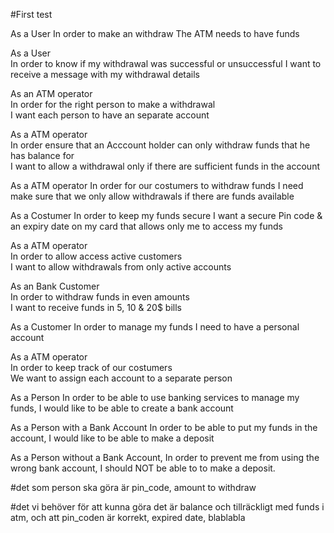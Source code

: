 #First test

As a User
In order to make an withdraw
The ATM needs to have funds

As a User               
In order to know if my withdrawal was successful or unsuccessful    I want to receive a message with my withdrawal details

As an ATM operator          
In order for the right person to make a withdrawal            
I want each person to have an separate account

As a ATM operator           
In order ensure that an Acccount holder can only withdraw funds that he has balance for           
I want to allow a withdrawal only if there are sufficient funds in the account

As a ATM operator
In order for our costumers to withdraw funds
I need make sure that we only allow withdrawals if there are funds available

As a Costumer
In order to keep my funds secure
I want a secure Pin code & an expiry date on my card that allows only me to access my funds

As a ATM operator             
In order to allow access active customers             
I want to allow withdrawals from only active accounts

As an Bank Customer    
In order to withdraw funds in even amounts  
I want to receive funds in 5, 10 & 20$ bills

As a Customer
In order to manage my funds
I need to have a personal account

As a ATM operator      
In order to keep track of our costumers     
We want to assign each account to a separate person

As a Person
In order to be able to use banking services to manage my funds,
I would like to be able to create a bank account

As a Person with a Bank Account
In order to be able to put my funds in the account,
I would like to be able to make a deposit

As a Person without a Bank Account,
In order to prevent me from using the wrong bank account,
I should NOT be able to to make a deposit.


#det som person ska göra är pin_code, amount to withdraw

#det vi behöver för att kunna göra det är balance och tillräckligt med funds i atm, och att pin_coden är korrekt, expired date, blablabla



